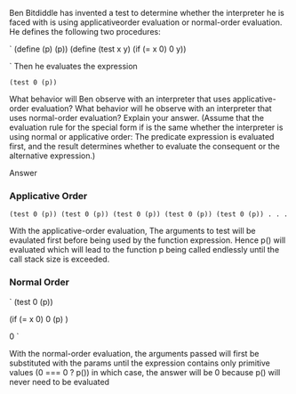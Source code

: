 Ben Bitdiddle has invented a test to determine
whether the interpreter he is faced with is using applicativeorder
evaluation or normal-order evaluation. He defines the
following two procedures:

`
(define (p) (p))
(define (test x y)
    (if (= x 0) 0 y))

`
Then he evaluates the expression

`(test 0 (p))`


What behavior will Ben observe with an interpreter that
uses applicative-order evaluation? What behavior will he
observe with an interpreter that uses normal-order evaluation?
Explain your answer. (Assume that the evaluation rule for the special form if is the same whether the interpreter
is using normal or applicative order: The predicate
expression is evaluated first, and the result determines
whether to evaluate the consequent or the alternative expression.)


Answer
### Applicative Order
`
(test 0 (p))
(test 0 (p))
(test 0 (p))
(test 0 (p))
(test 0 (p))
.
.
.
`

With the applicative-order evaluation, The arguments to test will be evaulated first before being used by the function expression. Hence p() will evaluated which will lead to the function p being called endlessly until the call stack size is exceeded.

### Normal Order
`
(test 0 (p))

(if (= x 0) 
    0 
    (p)
)

0
`

With the normal-order evaluation, the arguments passed will first be substituted with the params until the expression contains only primitive values (0 === 0 ? p()) in which case, the answer will be 0 because p() will never need to be evaluated